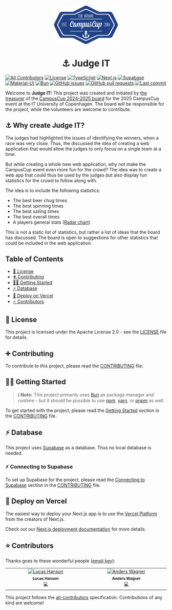 <div align="center">
  <img src="https://github.com/itu-campuscup/.github/blob/50aaa28abe375ead7588372c5afa0daae36014cf/campus.png?raw=true" alt="CampusCup Logo" width="200"/>
</div>

<h1 align="center">⚓ Judge IT</h1>

[![All Contributors](https://img.shields.io/github/all-contributors/itu-campuscup/judge-it?color=214186&style=flat-square)](#contributors) [![License](https://img.shields.io/github/license/itu-campuscup/judge-it?color=214186&style=flat-square)](./LICENSE) [![TypeScript](https://img.shields.io/badge/TypeScript-007ACC?style=flat-square&logo=typescript&logoColor=white)](https://www.typescriptlang.org/) [![Next.js](https://img.shields.io/badge/Next.js-000000?style=flat-square&logo=next.js&logoColor=white)](https://nextjs.org/) [![Supabase](https://img.shields.io/badge/Supabase-3ECF8E?style=flat-square&logo=supabase&logoColor=white)](https://supabase.com/) [![Material-UI](https://img.shields.io/badge/Material--UI-0081CB?style=flat-square&logo=material-ui&logoColor=white)](https://mui.com/) [![Bun](https://img.shields.io/badge/Bun-000000?style=flat-square&logo=bun&logoColor=white)](https://bun.sh/) [![GitHub issues](https://img.shields.io/github/issues/itu-campuscup/judge-it?color=214186&style=flat-square)](https://github.com/itu-campuscup/judge-it/issues) [![GitHub pull requests](https://img.shields.io/github/issues-pr/itu-campuscup/judge-it?color=214186&style=flat-square)](https://github.com/itu-campuscup/judge-it/pulls) [![Last commit](https://img.shields.io/github/last-commit/itu-campuscup/judge-it?color=214186&style=flat-square)](https://github.com/itu-campuscup/judge-it/commits)

Welcome to **Judge IT**!
This project was created and initiated by [the treasurer](https://github.com/lucasfth) of the [CampusCup 2024-2025 board](a "Chair: Andreas Guldborg, Vice: Lisa Hauge, Treasurer: Lucas Hanson, Sponsor: Carmen Nielsen, PR: Natalie Petersen") for the 2025 CampusCup event at the IT University of Copenhagen.
The board will be responsible for the project, while the volunteers are welcome to contribute.

## ⚓ Why create Judge IT?

The judges had highlighted the issues of identifying the winners, when a race was very close.
Thus, the discussed the idea of creating a web application that would allow the judges to only focus on a single team at a time.

But while creating a whole new web application, why not make the CampusCup event even more fun for the crowd?
The idea was to create a web app that could thus be used by the judges but also display fun statistics for the crowd to follow along with.

The idea is to include the following statistics:

- The best beer chug times
- The best spinning times
- The best sailing times
- The best overall times
- A players general stats ([Radar chart](https://recharts.org/en-US/api/RadarChart))

This is not a static list of statistics, but rather a list of ideas that the board has discussed.
The board is open to suggestions for other statistics that could be included in the web application.

## Table of Contents

- [🪪 License](#-license)
- [➕ Contributing](#-contributing)
- [🏃‍➡️ Getting Started](#%EF%B8%8F-getting-started)
- [⚡ Database](#-database)
- [🔺 Deploy on Vercel](#-deploy-on-vercel)
- [⭐ Contributors](#-contributors)

## 🪪 License

This project is licensed under the Apache License 2.0 - see the [LICENSE](./LICENSE) file for details.

## ➕ Contributing

To contribute to this project, please read the [CONTRIBUTING](./CONTRIBUTING.md) file.

## 🏃‍➡️ Getting Started

> **ℹ️ Note:** This project primarily uses [Bun](https://bun.sh/) as package manager and runtime - but it should be possible to use [npm](https://www.npmjs.com/), [yarn](https://yarnpkg.com/), or [pnpm](https://pnpm.io/) as well.

To get started with the project, please read the [Getting Started](./CONTRIBUTING.md#getting-started) section in the [CONTRIBUTING](./CONTRIBUTING.md) file.

## ⚡ Database

This project uses [Supabase](https://supabase.com/) as a database.
Thus no local database is needed.

### ⚡ Connecting to Supabase

To set up Supabase for the project, please read the [Connecting to Supabase](./CONTRIBUTING.md#connecting-to-supabase) section in the [CONTRIBUTING](./CONTRIBUTING.md) file.

## 🔺 Deploy on Vercel

The easiest way to deploy your Next.js app is to use the [Vercel Platform](https://vercel.com/new?utm_medium=default-template&filter=next.js&utm_source=create-next-app&utm_campaign=create-next-app-readme) from the creators of Next.js.

Check out our [Next.js deployment documentation](https://nextjs.org/docs/app/building-your-application/deploying) for more details.

## ⭐ Contributors

Thanks goes to these wonderful people ([emoji key](https://allcontributors.org/docs/en/emoji-key)):

<!-- ALL-CONTRIBUTORS-LIST:START - Do not remove or modify this section -->
<!-- prettier-ignore-start -->
<!-- markdownlint-disable -->
<table>
  <tbody>
    <tr>
      <td align="center" valign="top" width="14.28%"><a href="https://linktr.ee/lucashanson"><img src="https://avatars.githubusercontent.com/u/94063597?v=4?s=100" width="100px;" alt="Lucas Hanson"/><br /><sub><b>Lucas Hanson</b></sub></a><br /><a href="#code-lucasfth" title="Code">💻</a></td>
      <td align="center" valign="top" width="14.28%"><a href="https://github.com/anderswagner"><img src="https://avatars.githubusercontent.com/u/12821408?v=4?s=100" width="100px;" alt="Anders Wagner"/><br /><sub><b>Anders Wagner</b></sub></a><br /><a href="#code-anderswagner" title="Code">💻</a></td>
    </tr>
  </tbody>
</table>

<!-- markdownlint-restore -->
<!-- prettier-ignore-end -->

<!-- ALL-CONTRIBUTORS-LIST:END -->

This project follows the [all-contributors](https://github.com/all-contributors/all-contributors) specification. Contributions of any kind are welcome!
